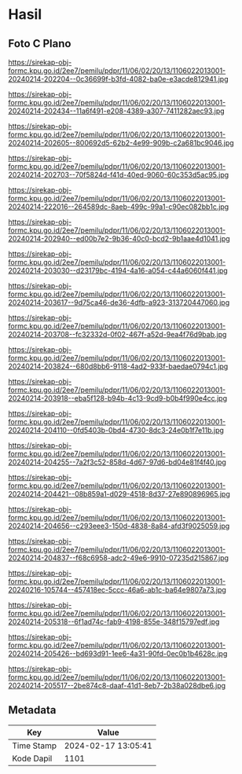 # Hasil

## Foto C Plano

https://sirekap-obj-formc.kpu.go.id/2ee7/pemilu/pdpr/11/06/02/20/13/1106022013001-20240214-202204--0c36699f-b3fd-4082-ba0e-e3acde812941.jpg

https://sirekap-obj-formc.kpu.go.id/2ee7/pemilu/pdpr/11/06/02/20/13/1106022013001-20240214-202434--11a6f491-e208-4389-a307-7411282aec93.jpg

https://sirekap-obj-formc.kpu.go.id/2ee7/pemilu/pdpr/11/06/02/20/13/1106022013001-20240214-202605--800692d5-62b2-4e99-909b-c2a681bc9046.jpg

https://sirekap-obj-formc.kpu.go.id/2ee7/pemilu/pdpr/11/06/02/20/13/1106022013001-20240214-202703--70f5824d-f41d-40ed-9060-60c353d5ac95.jpg

https://sirekap-obj-formc.kpu.go.id/2ee7/pemilu/pdpr/11/06/02/20/13/1106022013001-20240214-222016--264589dc-8aeb-499c-99a1-c90ec082bb1c.jpg

https://sirekap-obj-formc.kpu.go.id/2ee7/pemilu/pdpr/11/06/02/20/13/1106022013001-20240214-202940--ed00b7e2-9b36-40c0-bcd2-9b1aae4d1041.jpg

https://sirekap-obj-formc.kpu.go.id/2ee7/pemilu/pdpr/11/06/02/20/13/1106022013001-20240214-203030--d23179bc-4194-4a16-a054-c44a6060f441.jpg

https://sirekap-obj-formc.kpu.go.id/2ee7/pemilu/pdpr/11/06/02/20/13/1106022013001-20240214-203617--9d75ca46-de36-4dfb-a923-313720447060.jpg

https://sirekap-obj-formc.kpu.go.id/2ee7/pemilu/pdpr/11/06/02/20/13/1106022013001-20240214-203708--fc32332d-0f02-467f-a52d-9ea4f76d9bab.jpg

https://sirekap-obj-formc.kpu.go.id/2ee7/pemilu/pdpr/11/06/02/20/13/1106022013001-20240214-203824--680d8bb6-9118-4ad2-933f-baedae0794c1.jpg

https://sirekap-obj-formc.kpu.go.id/2ee7/pemilu/pdpr/11/06/02/20/13/1106022013001-20240214-203918--eba5f128-b94b-4c13-9cd9-b0b4f990e4cc.jpg

https://sirekap-obj-formc.kpu.go.id/2ee7/pemilu/pdpr/11/06/02/20/13/1106022013001-20240214-204110--0fd5403b-0bd4-4730-8dc3-24e0b1f7e11b.jpg

https://sirekap-obj-formc.kpu.go.id/2ee7/pemilu/pdpr/11/06/02/20/13/1106022013001-20240214-204255--7a2f3c52-858d-4d67-97d6-bd04e81f4f40.jpg

https://sirekap-obj-formc.kpu.go.id/2ee7/pemilu/pdpr/11/06/02/20/13/1106022013001-20240214-204421--08b859a1-d029-4518-8d37-27e890896965.jpg

https://sirekap-obj-formc.kpu.go.id/2ee7/pemilu/pdpr/11/06/02/20/13/1106022013001-20240214-204656--c293eee3-150d-4838-8a84-afd3f9025059.jpg

https://sirekap-obj-formc.kpu.go.id/2ee7/pemilu/pdpr/11/06/02/20/13/1106022013001-20240214-204837--f68c6958-adc2-49e6-9910-07235d215867.jpg

https://sirekap-obj-formc.kpu.go.id/2ee7/pemilu/pdpr/11/06/02/20/13/1106022013001-20240216-105744--457418ec-5ccc-46a6-ab1c-ba64e9807a73.jpg

https://sirekap-obj-formc.kpu.go.id/2ee7/pemilu/pdpr/11/06/02/20/13/1106022013001-20240214-205318--6f1ad74c-fab9-4198-855e-348f15797edf.jpg

https://sirekap-obj-formc.kpu.go.id/2ee7/pemilu/pdpr/11/06/02/20/13/1106022013001-20240214-205426--bd693d91-1ee6-4a31-90fd-0ec0b1b4628c.jpg

https://sirekap-obj-formc.kpu.go.id/2ee7/pemilu/pdpr/11/06/02/20/13/1106022013001-20240214-205517--2be874c8-daaf-41d1-8eb7-2b38a028dbe6.jpg


## Metadata

| Key        | Value               |
| ---------- | ------------------- |
| Time Stamp | 2024-02-17 13:05:41 |
| Kode Dapil | 1101                |




